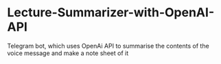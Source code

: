 # Lecture-Summarizer-with-OpenAI-API
Telegram bot, which uses OpenAi API to summarise the contents of the voice message and make a note sheet of it 
